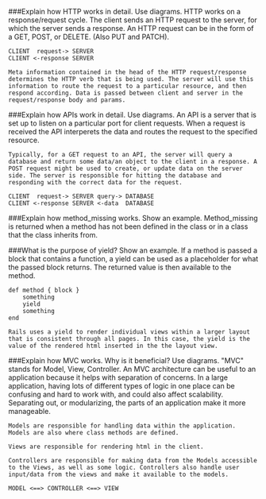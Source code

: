 ###Explain how HTTP works in detail. Use diagrams.
	HTTP works on a response/request cycle. The client sends an HTTP request to the server, for which the server sends a response. An HTTP request can be in the form of a GET, POST, or DELETE. (Also PUT and PATCH).
	
	CLIENT  request-> SERVER
	CLIENT <-response SERVER
	
	Meta information contained in the head of the HTTP request/response determines the HTTP verb that is being used. The server will use this information to route the request to a particular resource, and then respond according. Data is passed between client and server in the request/response body and params.


###Explain how APIs work in detail. Use diagrams.
	An API is a server that is set up to listen on a particular port for client requests. When a request is received the API interperets the data and routes the request to the specified resource. 
	
	Typically, for a GET request to an API, the server will query a database and return some data/an object to the client in a response. A POST request might be used to create, or update data on the server side. The server is responsible for hitting the database and responding with the correct data for the request.
	
	CLIENT  request-> SERVER query-> DATABASE
	CLIENT <-response SERVER <-data  DATABASE
	
###Explain how method_missing works. Show an example.
	Method_missing is returned when a method has not been defined in the class or in a class that the class inherits from.

###What is the purpose of yield? Show an example.
	If a method is passed a block that contains a function, a yield can be used as a placeholder for what the passed block returns. The returned value is then available to the method.
	
	def method { block }
		something
		yield
		something
	end

	Rails uses a yield to render individual views within a larger layout that is consistent through all pages. In this case, the yield is the value of the rendered html inserted in the the layout view.  

###Explain how MVC works. Why is it beneficial? Use diagrams.
	"MVC" stands for Model, View, Controller. An MVC architecture can be useful to an application because it helps with separation of concerns. In a large application, having lots of different types of logic in one place can be confusing and hard to work with, and could also affect scalability. Separating out, or modularizing, the parts of an application make it more manageable.
	
	Models are responsible for handling data within the application. Models are also where class methods are defined.
	
	Views are responsible for rendering html in the client.
	
	Controllers are responsible for making data from the Models accessible to the Views, as well as some logic. Controllers also handle user input/data from the views and make it available to the models.
	
	MODEL <==> CONTROLLER <==> VIEW